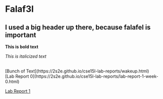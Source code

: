 # Falaf3l

## I used a big header up there, because falafel is important

**This is bold text**

*This is italicized text*

<br>
[Bunch of Text](https://2s2e.github.io/cse15l-lab-reports/wakeup.html)
<br>
[Lab Report 0](https://2s2e.github.io/cse15l-lab-reports/lab-report-1-week-0.html)

[Lab Report 1](https://2s2e.github.io/cse15l-lab-reports/lab-report-week1.html)

